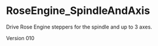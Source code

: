 # RoseEngine_SpindleAndAxis
Drive Rose Engine steppers for the spindle and up to 3 axes.

Version 010
